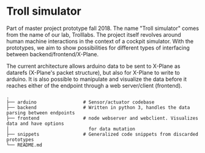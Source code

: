 Troll simulator
===============

Part of master project prototype fall 2018. The name "Troll simulator" comes from the name of our lab, Trolllabs. The project itself revolves around human machine interactions in the context of a cockpit simulator. With the prototypes, we aim to show possibilities for different types of interfacing between backend/frontend/X-Plane.

The current architecture allows arduino data to be sent to X-Plane as datarefs (X-Plane's packet structure), but also for X-Plane to write to arduino. It is also possible to manipulate and visualize the data before it reaches either of the endpoint through a web server/client (frontend).

    .
    ├── arduino                 # Sensor/actuator codebase
    ├── backend                 # Written in python 3, handles the data parsing between endpoints
    ├── frontend                # node webserver and webclient. Visualizes data and have options
    │                             for data mutation
    ├── snippets                # Generalized code snippets from discarded prototypes
    └── README.md


